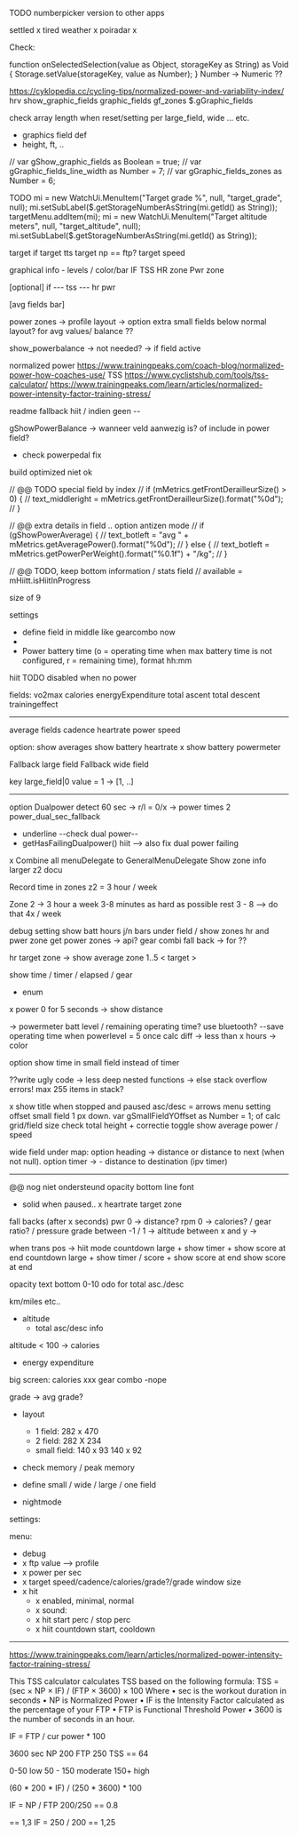 TODO
numberpicker version to other apps

settled x
tired
weather x
poiradar x

Check:

 function onSelectedSelection(value as Object, storageKey as String) as Void {
    Storage.setValue(storageKey, value as Number);
  }
Number -> Numeric ??

https://cyklopedia.cc/cycling-tips/normalized-power-and-variability-index/
hrv
show_graphic_fields
graphic_fields
gf_zones
$.gGraphic_fields

check array length when reset/setting
per large_field, wide ... etc.
  + graphics field def
  + height, ft, ..

// var gShow_graphic_fields as Boolean = true;
// var gGraphic_fields_line_width as Number = 7;
// var gGraphic_fields_zones as Number = 6;


TODO
      mi = new WatchUi.MenuItem("Target grade %", null, "target_grade", null);
      mi.setSubLabel($.getStorageNumberAsString(mi.getId() as String));
      targetMenu.addItem(mi);
      mi = new WatchUi.MenuItem("Target altitude meters", null, "target_altitude", null);
      mi.setSubLabel($.getStorageNumberAsString(mi.getId() as String));

target if
target tts
target np == ftp?
target speed 

graphical info - levels / color/bar
IF 
TSS
HR zone
Pwr zone

[optional]
if ---
tss ---
hr 
pwr 

[avg fields bar]

power zones -> profile
layout -> option extra small fields below normal layout?
for avg values/ balance ??

show_powerbalance -> not needed?
-> if field active


normalized power
https://www.trainingpeaks.com/coach-blog/normalized-power-how-coaches-use/
TSS
https://www.cyclistshub.com/tools/tss-calculator/
https://www.trainingpeaks.com/learn/articles/normalized-power-intensity-factor-training-stress/

readme
fallback hiit / indien geen -- 

gShowPowerBalance
-> wanneer veld aanwezig is?
of include in power field?
+ check powerpedal fix 

build optimized niet ok


  // @@ TODO special field by index
        // if (mMetrics.getFrontDerailleurSize() > 0) {
        //   text_middleright = mMetrics.getFrontDerailleurSize().format("%0d");
        // }

 // @@ extra details in field .. option antizen mode
        // if (gShowPowerAverage) {
        //   text_botleft = "avg " + mMetrics.getAveragePower().format("%0d");
        // } else {
        //   text_botleft = mMetrics.getPowerPerWeight().format("%0.1f") + "/kg";
        // }

// @@ TODO, keep bottom information / stats field
        // available  = mHiitt.isHiitInProgress

size of 9

settings
 - define field in middle like gearcombo now
 - 
- Power battery time (o = operating time when max battery time is not configured, r = remaining time), format hh:mm
  
hiit 
TODO disabled when no power

fields:
vo2max
calories
energyExpenditure
total ascent
total descent
trainingeffect

---
average fields
  cadence
  heartrate
  power
  speed
  


option: 
  show averages
  show battery heartrate
  x show battery powermeter

Fallback large field
Fallback wide field




key large_field|0 value = 1
-> [1, ..]

------
option
Dualpower detect 
60 sec -> r/l = 0/x -> power times 2
power_dual_sec_fallback
+ underline --check dual power--
+ getHasFailingDualpower() 
 hiit --> also fix dual power failing

x Combine all menuDelegate to GeneralMenuDelegate
Show zone info larger z2
docu

Record time in zones z2 = 3 hour / week

Zone 2 -> 3 hour a week
3-8 minutes as hard as possible rest 3 - 8  --> do that 4x / week


debug
setting show batt hours j/n
bars under field / show zones hr and pwer zone
get power zones -> api?
gear combi fall back -> for ??

hr target zone
-> show average zone 1..5  < target >

show time / timer / elapsed / gear
- enum 


x power 0 for 5 seconds -> show distance

-> powermeter batt level / remaining operating time?
use bluetooth?
--save operating time when powerlevel = 5 once
calc diff 
-> less than x hours -> color

option show time in small field instead of timer


??write ugly code -> less deep nested functions -> else stack overflow errors! max 255 items in stack?




x show title when stopped and paused
asc/desc = arrows
menu setting offset small field 1 px down. var gSmallFieldYOffset as Number = 1; of calc grid/field size check total height + correctie
toggle show average power / speed

wide field under map:
option heading -> distance or distance to next (when not null).
option timer -> - distance to destination (ipv timer)



-------------------
@@ nog niet ondersteund
opacity bottom line font
- solid when paused.. 
x heartrate target zone

fall backs (after x seconds)
  pwr 0 -> distance?
  rpm 0 -> calories? / gear ratio? / pressure
  grade between -1 / 1 -> 
  altitude between x and y ->


when trans pos
-> hiit mode 
  countdown large + show timer + show score at end
  countdown large + show timer / score + show score at end
  show score at end

opacity text bottom 0-10 
odo for total asc./desc

km/miles etc..
- altitude
  + total asc/desc info

 altitude < 100 -> calories
  - energy expenditure


big screen:
 calories
 xxx gear combo -nope
 

grade -> avg grade?


- layout
  - 1 field: 282 x 470
  - 2 field: 282 X 234
  - small field: 140 x 93 140 x 92


- check memory / peak memory
- define small / wide / large / one field
- nightmode

settings:


menu:
- debug
- x ftp value --> profile
- x power per sec
- x target speed/cadence/calories/grade?/grade window size
- x hit 
  - x enabled, minimal, normal
  - x sound:
  - x hit start perc / stop perc
  - x hiit countdown start, cooldown

--------------------
https://www.trainingpeaks.com/learn/articles/normalized-power-intensity-factor-training-stress/

This TSS calculator calculates TSS based on the following formula:
TSS = (sec × NP × IF) / (FTP × 3600) × 100
Where
• sec is the workout duration in seconds
• NP is Normalized Power
• IF is the Intensity Factor calculated as the percentage of your FTP
• FTP is Functional Threshold Power
• 3600 is the number of seconds in an hour.

IF = FTP /  cur power * 100

3600 sec
NP 200
FTP 250
TSS == 64

0-50 low
50 - 150 moderate
150+ high

(60 * 200 * IF) / (250 * 3600) * 100

IF = NP / FTP 200/250  == 0.8 

== 1,3
IF = 250 / 200 == 1,25